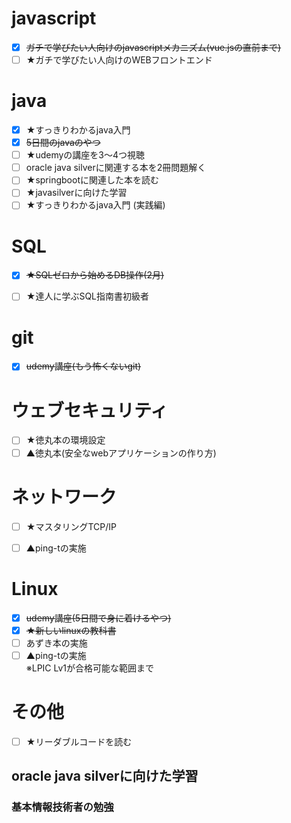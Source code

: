 # javascript
- [x] ~~ガチで学びたい人向けのjavascriptメカニズム(vue.jsの直前まで)~~
- [ ] ★ガチで学びたい人向けのWEBフロントエンド  

# java
- [x] ★すっきりわかるjava入門
- [x] ~~5日間のjavaのやつ~~
- [ ] ★udemyの講座を3～4つ視聴
- [ ] oracle java silverに関連する本を2冊問題解く
- [ ] ★springbootに関連した本を読む
- [ ] ★javasilverに向けた学習
- [ ] ★すっきりわかるjava入門 (実践編)

# SQL
- [x] ~~★SQLゼロから始めるDB操作(2月)~~
- [ ] ★達人に学ぶSQL指南書初級者


# git
- [x] ~~udemy講座(もう怖くないgit)~~

# ウェブセキュリティ
- [ ] ★徳丸本の環境設定  
- [ ] ▲徳丸本(安全なwebアプリケーションの作り方)

# ネットワーク
- [ ] ★マスタリングTCP/IP
- [ ] ▲ping-tの実施  


# Linux
- [x] ~~udemy講座(5日間で身に着けるやつ)~~
- [x] ~~★新しいlinuxの教科書~~
- [ ] あずき本の実施
- [ ] ▲ping-tの実施  
       ※LPIC Lv1が合格可能な範囲まで

# その他
- [ ] ★リーダブルコードを読む  

## oracle java silverに向けた学習



### 基本情報技術者の勉強

